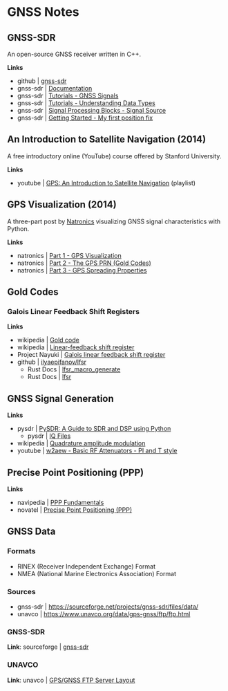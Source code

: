 # GNSS Notes

## GNSS-SDR

An open-source GNSS receiver written in C++.

**Links**
* github | [gnss-sdr](https://github.com/gnss-sdr/gnss-sdr)
* gnss-sdr | [Documentation](https://gnss-sdr.org/docs/overview/)
* gnss-sdr | [Tutorials - GNSS Signals](https://gnss-sdr.org/docs/tutorials/gnss-signals/)
* gnss-sdr | [Tutorials - Understanding Data Types](https://gnss-sdr.org/docs/tutorials/understanding-data-types/)
* gnss-sdr | [Signal Processing Blocks - Signal Source](https://gnss-sdr.org/docs/sp-blocks/signal-source/)
* gnss-sdr | [Getting Started - My first position fix](https://gnss-sdr.org/my-first-fix/)

## An Introduction to Satellite Navigation (2014)

A free introductory online (YouTube) course offered by Stanford University.

**Links**
* youtube | [GPS: An Introduction to Satellite Navigation](https://www.youtube.com/playlist?list=PLGvhNIiu1ubyEOJga50LJMzVXtbUq6CPo) (playlist)

## GPS Visualization (2014)

A three-part post by [Natronics](https://natronics.github.io/) visualizing GNSS signal characteristics with Python.

**Links**
* natronics | [Part 1 - GPS Visualization](https://natronics.github.io/blag/2014/gps-viz-1/)
* natronics | [Part 2 - The GPS PRN (Gold Codes)](https://natronics.github.io/blag/2014/gps-prn/)
* natronics | [Part 3 - GPS Spreading Properties](https://natronics.github.io/blag/2014/gps-spreading/)

## Gold Codes

### Galois Linear Feedback Shift Registers

**Links**
* wikipedia | [Gold code](https://en.wikipedia.org/wiki/Gold_code)
* wikipedia | [Linear-feedback shift register](https://en.wikipedia.org/wiki/Linear-feedback_shift_register)
* Project Nayuki | [Galois linear feedback shift register](https://www.nayuki.io/page/galois-linear-feedback-shift-register)
* github | [ilyaepifanov/lfsr](https://github.com/ilya-epifanov/lfsr)
  * Rust Docs | [lfsr_macro_generate](https://docs.rs/lfsr-macro-generate/0.3.0/lfsr_macro_generate/)
  * Rust Docs | [lfsr](https://docs.rs/lfsr/0.3.0/lfsr/)

## GNSS Signal Generation

**Links**
* pysdr | [PySDR: A Guide to SDR and DSP using Python](https://pysdr.org/index.html)
  * pysdr | [IQ Files](https://pysdr.org/content/iq_files.html)
* wikipedia | [Quadrature amplitude modulation](https://en.wikipedia.org/wiki/Quadrature_amplitude_modulation)
* youtube | [w2aew - Basic RF Attenuators - PI and T style](https://www.youtube.com/watch?v=A5gGeV7CiQ0)

## Precise Point Positioning (PPP)

**Links**
* navipedia | [PPP Fundamentals](https://gssc.esa.int/navipedia/index.php/PPP_Fundamentals)
* novatel | [Precise Point Positioning (PPP)](https://novatel.com/an-introduction-to-gnss/chapter-5-resolving-errors/precise-point-positioning-ppp)

## GNSS Data

### Formats
* RINEX (Receiver Independent Exchange) Format
* NMEA (National Marine Electronics Association) Format

### Sources
* gnss-sdr | https://sourceforge.net/projects/gnss-sdr/files/data/
* unavco | https://www.unavco.org/data/gps-gnss/ftp/ftp.html

### GNSS-SDR
**Link**: sourceforge | [gnss-sdr](https://sourceforge.net/projects/gnss-sdr/files/data/)

### UNAVCO
**Link**:  unavco | [GPS/GNSS FTP Server Layout](https://www.unavco.org/data/gps-gnss/ftp/ftp.html)

